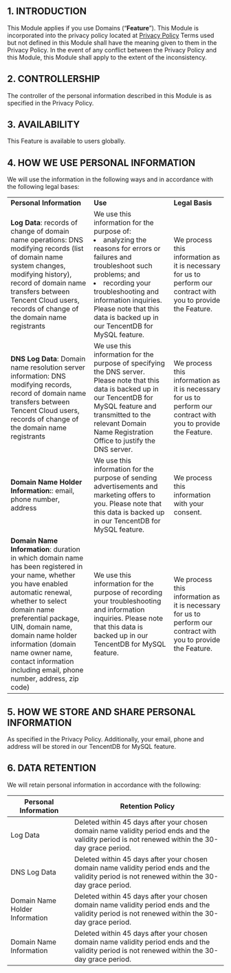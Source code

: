 ##  1. INTRODUCTION

This Module applies if you use Domains (“**Feature**”). This Module is incorporated into the privacy policy located at [Privacy Policy](https://intl.cloud.tencent.com/document/product/301/17345 ) Terms used but not defined in this Module shall have the meaning given to them in the Privacy Policy. In the event of any conflict between the Privacy Policy and this Module, this Module shall apply to the extent of the inconsistency.

##  2. CONTROLLERSHIP

The controller of the personal information described in this Module is as specified in the Privacy Policy.

## 3. AVAILABILITY

This Feature is available to users globally.

## 4. HOW WE USE PERSONAL INFORMATION

We will use the information in the following ways and in accordance with the following legal bases:
<table>
<tr>
	<td><b>Personal Information</b></td>
	<td><b>Use</b></td>
	<td><b>Legal Basis</b></td>
</tr>
<tr>
	<td><b>Log Data</b>: records of change of domain name operations: DNS modifying records (list of domain name system changes, modifying history), record of domain name transfers between Tencent Cloud users, records of change of the domain name registrants</td>
	<td>We use this information for the purpose of: 
<li>analyzing the reasons for errors or failures and troubleshoot such problems; and</li>
<li>recording your troubleshooting and information inquiries.</li>
Please note that this data is backed up in our TencentDB for MySQL feature.</td>
	<td>We process this information as it is necessary for us to perform our contract with you to provide the Feature.</td>
</tr>
<tr>
	<td><b>DNS Log Data</b>: Domain name resolution server information: DNS modifying records, record of domain name transfers between Tencent Cloud users, records of change of the domain name registrants</td>
	<td>We use this information for the purpose of specifying the DNS server.
Please note that this data is backed up in our TencentDB for MySQL feature and transmitted to the relevant Domain Name Registration Office to justify the DNS server.</td>
	<td>We process this information as it is necessary for us to perform our contract with you to provide the Feature.</td>
</tr>
<tr>
	<td><b>Domain Name Holder Information:</b>: email, phone number, address</td>
	<td>We use this information for the purpose of sending advertisements and marketing offers to you. 
Please note that this data is backed up in our TencentDB for MySQL feature.</td>
	<td>We process this information with your consent.</td>
</tr>
<tr>
	<td><b>Domain Name Information</b>: duration in which domain name has been registered in your name, whether you have enabled automatic renewal, whether to select domain name preferential package, UIN, domain name, domain name holder information (domain name owner name, contact information including email, phone number, address, zip code)</td>
	<td>We use this information for the purpose of recording your troubleshooting and information inquiries.
Please note that this data is backed up in our TencentDB for MySQL feature.</td>
	<td>We process this information as it is necessary for us to perform our contract with you to provide the Feature.</td>
</tr>
</table>




## 5. HOW WE STORE AND SHARE PERSONAL INFORMATION

As specified in the Privacy Policy. Additionally, your email, phone and address will be stored in our TencentDB for MySQL feature.

## 6. DATA RETENTION

We will retain personal information in accordance with the following:

| **Personal Information**       | **Retention Policy**                                         |
| ------------------------------ | ------------------------------------------------------------ |
| Log Data                       | Deleted within 45 days after your chosen domain name validity period ends and the validity period is not renewed within the 30-day grace period. |
| DNS Log Data                   | Deleted within 45 days after your chosen domain name validity period ends and the validity period is not renewed within the 30-day grace period. |
| Domain Name Holder Information | Deleted within 45 days after your chosen domain name validity period ends and the validity period is not renewed within the 30-day grace period. |
| Domain Name Information        | Deleted within 45 days after your chosen domain name validity period ends and the validity period is not renewed within the 30-day grace period. |

 

 

 

 

 

 